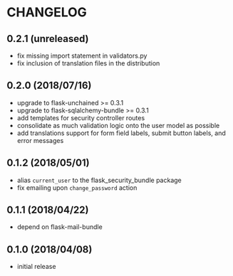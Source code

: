 # CHANGELOG

## 0.2.1 (unreleased)

* fix missing import statement in validators.py
* fix inclusion of translation files in the distribution

## 0.2.0 (2018/07/16)

* upgrade to flask-unchained >= 0.3.1
* upgrade to flask-sqlalchemy-bundle >= 0.3.1
* add templates for security controller routes
* consolidate as much validation logic onto the user model as possible
* add translations support for form field labels, submit button labels, and error messages

## 0.1.2 (2018/05/01)

* alias `current_user` to the flask_security_bundle package
* fix emailing upon `change_password` action

## 0.1.1 (2018/04/22)

* depend on flask-mail-bundle

## 0.1.0 (2018/04/08)

* initial release
